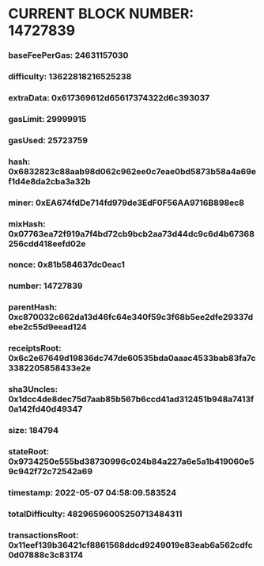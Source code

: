 # CURRENT BLOCK NUMBER: 14727839

### baseFeePerGas: 24631157030
### difficulty: 13622818216525238
### extraData: 0x617369612d65617374322d6c393037
### gasLimit: 29999915
### gasUsed: 25723759
### hash: 0x6832823c88aab98d062c962ee0c7eae0bd5873b58a4a69ef1d4e8da2cba3a32b
### miner: 0xEA674fdDe714fd979de3EdF0F56AA9716B898ec8
### mixHash: 0x07763ea72f919a7f4bd72cb9bcb2aa73d44dc9c6d4b67368256cdd418eefd02e
### nonce: 0x81b584637dc0eac1
### number: 14727839
### parentHash: 0xc870032c662da13d46fc64e340f59c3f68b5ee2dfe29337debe2c55d9eead124
### receiptsRoot: 0x6c2e67649d19836dc747de60535bda0aaac4533bab83fa7c3382205858433e2e
### sha3Uncles: 0x1dcc4de8dec75d7aab85b567b6ccd41ad312451b948a7413f0a142fd40d49347
### size: 184794
### stateRoot: 0x9734250e555bd38730996c024b84a227a6e5a1b419060e59c942f72c72542a69
### timestamp: 2022-05-07 04:58:09.583524
### totalDifficulty: 48296596005250713484311
### transactionsRoot: 0x11eef139b36421cf8861568ddcd9249019e83eab6a562cdfc0d07888c3c83174
